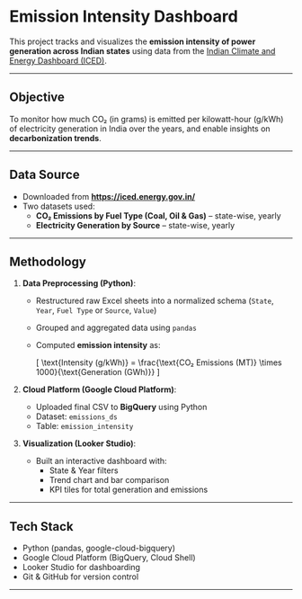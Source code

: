 # Emission Intensity Dashboard

This project tracks and visualizes the **emission intensity of power generation across Indian states** using data from the [Indian Climate and Energy Dashboard (ICED)](https://iced.energy.gov.in/).

---

## Objective

To monitor how much CO₂ (in grams) is emitted per kilowatt-hour (g/kWh) of electricity generation in India over the years, and enable insights on **decarbonization trends**.

---

## Data Source

- Downloaded from **https://iced.energy.gov.in/**
- Two datasets used:
  - **CO₂ Emissions by Fuel Type (Coal, Oil & Gas)** – state-wise, yearly
  - **Electricity Generation by Source** – state-wise, yearly

---

## Methodology

1. **Data Preprocessing (Python)**:
   - Restructured raw Excel sheets into a normalized schema (`State`, `Year`, `Fuel Type` or `Source`, `Value`)
   - Grouped and aggregated data using `pandas`
   - Computed **emission intensity** as:

     \[
     \text{Intensity (g/kWh)} = \frac{\text{CO₂ Emissions (MT)} \times 1000}{\text{Generation (GWh)}}
     \]

2. **Cloud Platform (Google Cloud Platform)**:
   - Uploaded final CSV to **BigQuery** using Python
   - Dataset: `emissions_ds`
   - Table: `emission_intensity`

3. **Visualization (Looker Studio)**:
   - Built an interactive dashboard with:
     - State & Year filters
     - Trend chart and bar comparison
     - KPI tiles for total generation and emissions

---

## Tech Stack

- Python (pandas, google-cloud-bigquery)
- Google Cloud Platform (BigQuery, Cloud Shell)
- Looker Studio for dashboarding
- Git & GitHub for version control

---
